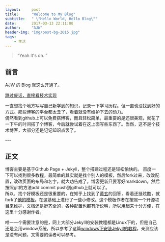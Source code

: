 ```yaml
---
layout:     post
title:      "Welcome to My Blog"
subtitle:   " \"Hello World, Hello Blog\""
date:       2017-03-13 22:11:00
author:     "AJW"
header-img: "img/post-bg-2015.jpg"
tags:
    - 生活
---
```


> “Yeah It's on. ”


## 前言

AJW 的 Blog 就这么开通了。

[跳过废话，直接看技术实现 ](#build)

一直想找个地方写写自己新学到的知识，记录一下学习历程。但一直也没找到好的方式。那些博客的平台都太丑了，看着就没有维护下去的动力。  
偶然看到github上可以免费搭博客，而且轻松简单，最重要的是还很美观，就花了一下午的时间搭了个博客，今后就尝试着在这上面写些东西了。当然，这不是个技术博客，大部分还是记记知识点罢了。


<p id = "build"></p>
---

## 正文

博客主要是基于Github Page + Jekyll，整个搭建过程还是轻松愉快的。
百度一下可以找到很多教程，最简单的其实就是找个别人的模板，然后fork过来，改改配置，改改页面的布局和名字，就大功告成了。博客更新只要写好markdown，然后按照git的方法add commit push到github上就可以了。  
所以，找个好模板还是很重要的，在知乎上找到了[黄玄](https://www.zhihu.com/question/20223939)的回答，看着还挺炫酷，就fork了[他的模板](https://github.com/Huxpro/huxpro.github.io)，在这基础上进行了一些小修改。这个模板作者在按照一个开源项目来维护，文档还是挺齐全的，各种配置也都有所说明，所以用起来十分方便，在这里十分感谢作者。  

唯一一个需要注意的是，网上大部分Jekyll的安装教程都是Linux下的，但是自己还是会用window系统，所以参考了这篇[windows下安装Jekyll的教程](http://www.jianshu.com/p/310d796cf5f3)，亲测应该是没有问题，又需要的读者可以参考。